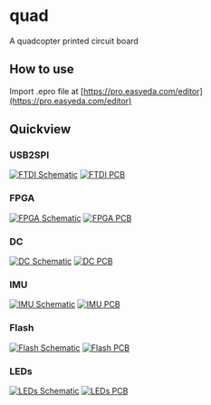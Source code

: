 # quad
A quadcopter printed circuit board  

## How to use
Import .epro file at [https://pro.easyeda.com/editor](https://pro.easyeda.com/editor)

## Quickview

### USB2SPI
[![FTDI Schematic](img/2025_09_11_usb2spi_sch.png)](img/2025_09_11_usb2spi_sch.png)
[![FTDI PCB](img/2025_09_11_usb2spi_pcb.png)](img/2025_09_11_usb2spi_pcb.png)

### FPGA
[![FPGA Schematic](img/2025_08_20_fpga_sch.png)](img/2025_08_20_fpga_sch.png)
[![FPGA PCB](img/2025_08_20_fpga_pcb.png)](img/2025_08_20_fpga_pcb.png)

### DC
[![DC Schematic](img/2025_09_06_dc_sch.png)](img/2025_09_06_dc_sch.png)
[![DC PCB](img/2025_09_06_dc_pcb.png)](img/2025_09_06_dc_pcb.png)

### IMU
[![IMU Schematic](img/2025_07_18_imu_sch.png)](img/2025_07_18_imu_sch.png)
[![IMU PCB](img/2025_07_18_imu_pcb.png)](img/2025_07_18_imu_pcb.png)

### Flash
[![Flash Schematic](img/2025_09_11_flash_sch.png)](img/2025_09_11_flash_sch.png)
[![Flash PCB](img/2025_09_11_flash_pcb.png)](img/2025_09_11_flash_pcb.png)

### LEDs
[![LEDs Schematic](img/2025_08_24_leds_sch.png)](img/2025_08_24_leds_sch.png)
[![LEDs PCB](img/2025_08_24_leds_pcb.png)](img/2025_08_24_leds_pcb.png)
